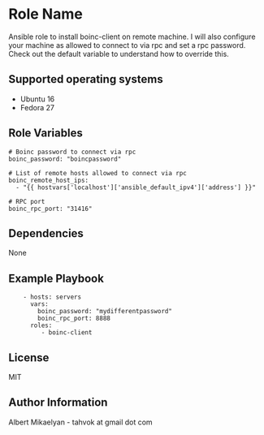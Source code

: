 Role Name
=========

Ansible role to install boinc-client on remote machine.
I will also configure your machine as allowed to connect to via rpc and set a rpc password.
Check out the default variable to understand how to override this.

Supported operating systems
---------------------------

- Ubuntu 16
- Fedora 27

Role Variables
--------------

```
# Boinc password to connect via rpc
boinc_password: "boincpassword"

# List of remote hosts allowed to connect via rpc
boinc_remote_host_ips:
  - "{{ hostvars['localhost']['ansible_default_ipv4']['address'] }}"

# RPC port
boinc_rpc_port: "31416"
```

Dependencies
------------

None

Example Playbook
----------------

```
    - hosts: servers
      vars:
        boinc_password: "mydifferentpassword"
        boinc_rpc_port: 8888
      roles:
         - boinc-client
```

License
-------

MIT

Author Information
------------------

Albert Mikaelyan - tahvok at gmail dot com
